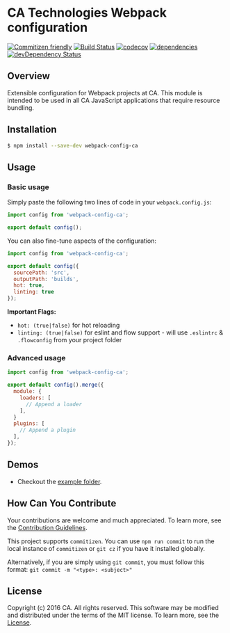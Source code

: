 # CA Technologies Webpack configuration
[![Commitizen friendly](https://img.shields.io/badge/commitizen-friendly-brightgreen.svg)](http://commitizen.github.io/cz-cli/)
[![Build Status](https://travis-ci.org/caapim/webpack-config-ca.svg?branch=master)](https://travis-ci.org/caapim/webpack-config-ca)
[![codecov](https://codecov.io/gh/caapim/webpack-config-ca/branch/master/graph/badge.svg)](https://codecov.io/gh/caapim/webpack-config-ca)
[![dependencies](https://david-dm.org/caapim/webpack-config-ca.svg)](https://david-dm.org/caapim/webpack-config-ca)
[![devDependency Status](https://david-dm.org/caapim/webpack-config-ca/dev-status.svg)](https://david-dm.org/caapim/webpack-config-ca#info=devDependencies)

## Overview
Extensible configuration for Webpack projects at CA. This module is intended to be used in all CA JavaScript applications that require resource bundling.

## Installation
```bash
$ npm install --save-dev webpack-config-ca
```

## Usage
### Basic usage
Simply paste the following two lines of code in your `webpack.config.js`:
```js
import config from 'webpack-config-ca';

export default config();
```

You can also fine-tune aspects of the configuration:

```js
import config from 'webpack-config-ca';

export default config({
  sourcePath: 'src',
  outputPath: 'builds',
  hot: true,
  linting: true
});
```

**Important Flags:**
- `hot: (true|false)` for hot reloading
- `linting: (true|false)` for eslint and flow support - will use `.eslintrc` & `.flowconfig` from your project folder

### Advanced usage

```js
import config from 'webpack-config-ca';

export default config().merge({
  module: {
    loaders: [
      // Append a loader
    ],
  }
  plugins: [
    // Append a plugin
  ],
});
```

## Demos
- Checkout the [example folder](example).

## How Can You Contribute
Your contributions are welcome and much appreciated. To learn more, see the [Contribution Guidelines](https://github.com/CAAPIM/webpack-config-ca/blob/master/CONTRIBUTING.md).

This project supports `commitizen`. You can use `npm run commit` to run the local instance of `commitizen` or `git cz` if you have it installed globally.

Alternatively, if you are simply using `git commit`, you must follow this format:
`git commit -m "<type>: <subject>"`

## License
Copyright (c) 2016 CA. All rights reserved.
This software may be modified and distributed under the terms of the MIT license. To learn more, see the [License](https://github.com/CAAPIM/webpack-config-ca/blob/master/LICENSE.md).

